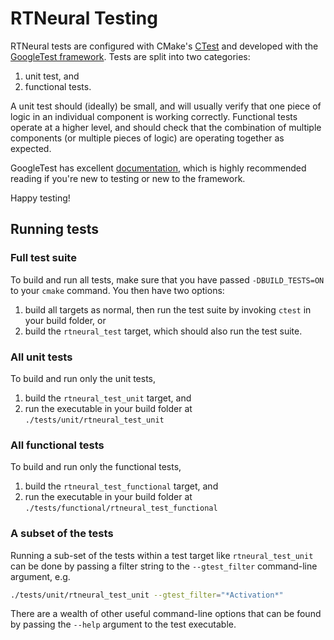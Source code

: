 # RTNeural Testing

RTNeural tests are configured with CMake's [CTest](https://cmake.org/cmake/help/book/mastering-cmake/chapter/Testing%20With%20CMake%20and%20CTest.html) and developed with the [GoogleTest framework](https://github.com/google/googletest). Tests are split into two categories:

1. unit test, and
2. functional tests.

A unit test should (ideally) be small, and will usually verify that one piece of
logic in an individual component is working correctly. Functional tests operate
at a higher level, and should check that the combination of multiple components
(or multiple pieces of logic) are operating together as expected.

GoogleTest has excellent [documentation](https://google.github.io/googletest/),
which is highly recommended reading if you're new to testing or new to the
framework.

Happy testing!

## Running tests

### Full test suite

To build and run all tests, make sure that you have passed `-DBUILD_TESTS=ON`
to your `cmake` command. You then have two options:

1. build all targets as normal, then run the test suite by invoking `ctest` in your build folder, or
2. build the `rtneural_test` target, which should also run the test suite.

### All unit tests

To build and run only the unit tests,

1. build the `rtneural_test_unit` target, and
2. run the executable in your build folder at `./tests/unit/rtneural_test_unit`

### All functional tests

To build and run only the functional tests,

1. build the `rtneural_test_functional` target, and
2. run the executable in your build folder at `./tests/functional/rtneural_test_functional`

### A subset of the tests

Running a sub-set of the tests within a test target like `rtneural_test_unit` can be done by passing
a filter string to the `--gtest_filter` command-line argument, e.g.

```sh
./tests/unit/rtneural_test_unit --gtest_filter="*Activation*"
```

There are a wealth of other useful command-line options that can be found by passing the `--help`
argument to the test executable.


